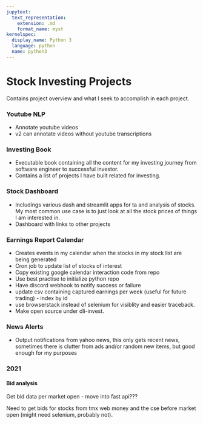 ```yaml
---
jupytext:
  text_representation:
    extension: .md
    format_name: myst
kernelspec:
  display_name: Python 3
  language: python
  name: python3
---
```


# Stock Investing Projects

Contains project overview and what I seek to accomplish in each project.

### Youtube NLP

* Annotate youtube videos
* v2 can annotate videos without youtube transcriptions

### Investing Book

* Executable book containing all the content for my investing journey from software engineer
to successful investor.
* Contains a list of projects I have built related for investing.

### Stock Dashboard

* Includings various dash and streamlit apps for ta and analysis of stocks. My most common use case is to 
just look at all the stock prices of things I am interested in.
* Dashboard with links to other projects

### Earnings Report Calendar

* Creates events in my calendar when the stocks in my stock list are being generated
* Cron job to update list of stocks of interest
* Copy existing google calendar interaction code from repo
* Use best practise to initialize python repo
* Have discord webhook to notify success or failure
* update csv containing captured earnings per week (useful for future trading) - index by id
* use browserstack instead of selenium for visiblity and easier traceback.
* Make open source under dli-invest.


### News Alerts

* Output notifications from yahoo news, this only gets recent news, sometimes there is clutter from ads and/or random new items, but good enough for my purposes

### 2021

#### Bid analysis

Get bid data per market open - move into fast api???

Need to get bids for stocks from tmx web money and the cse before market open (might need selenium, probably not).

